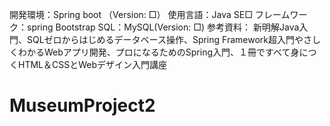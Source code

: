 開発環境：Spring boot （Version: □）
使用言語：Java SE□
フレームワーク：spring Bootstrap
SQL：MySQL(Version: □)
参考資料：
新明解Java入門、SQLゼロからはじめるデータベース操作、Spring Framework超入門やさしくわかるWebアプリ開発、プロになるためのSpring入門、１冊ですべて身につくHTML＆CSSとWebデザイン入門講座
# MuseumProject2
